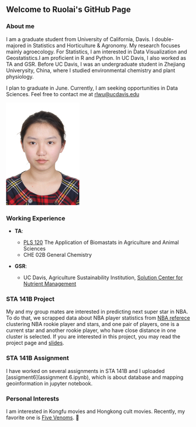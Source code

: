 ## Welcome to Ruolai's GitHub Page

### About me
I am a graduate student from University of California, Davis. I double-majored in Statistics and Horticulture & Agronomy. My research focuses mainly agroecology. For Statistics, I am interested in Data Visualization and Geostatistics.I am proficient in R and Python. In UC Davis, I also worked as TA and GSR. Before UC Davis, I was an undergraduate student in Zhejiang Univerysity, China, where I studied environmental chemistry and plant physiology.

I plan to graduate in June. Currently, I am seeking opportunities in Data Sciences. Feel free to contact me at rlwu@ucdavis.edu

![Image](RuolaiWu.jpg)

### Working Experience
* **TA**: 
    * [PLS 120](http://catalog.ucdavis.edu/programs/PLS/PLScourses.html) The Application of Biomastats in Agriculture and Animal Sciences
    * CHE 02B General Chemistry
    
* **GSR**: 
    * UC Davis, Agriculture Sustainability Institution, [Solution Center for Nutrient Management](http://ucanr.edu/sites/Nutrient_Management_Solutions/)

### STA 141B Project
My and my group mates are interested in predicting next super star in NBA. 
To do that, we scrapped data about NBA player statistics from [NBA referece](http://www.basketball-reference.com/) clustering NBA rookie player and stars, and one pair of players, one is a current star and another rookie player, who have close distance in one cluster is selected. If you are interested in this project, you may read the project page and [slides](Presentation.pdf).

### STA 141B Assignment
I have worked on several assignments in STA 141B and I uploaded [assigment6](assignment 6.ipynb), which is about database and mapping geoinformation in jupyter notebook.  

### Personal Interests
I am interested in Kongfu movies and Hongkong cult movies. Recently, my favorite one is [Five Venoms](https://en.wikipedia.org/wiki/Five_Deadly_Venoms). :star2:
